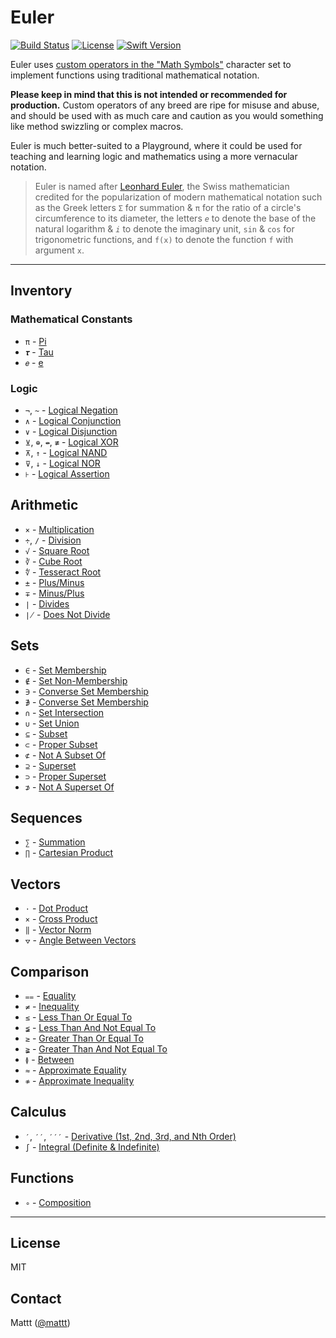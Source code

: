 # Euler

[![Build Status][ci status badge]][ci status]
[![License][license badge]][license]
[![Swift Version][swift version badge]][swift version]

Euler uses [custom operators in the "Math Symbols"](https://docs.swift.org/swift-book/ReferenceManual/LexicalStructure.html#ID418) character set to implement functions using traditional mathematical notation.

**Please keep in mind that this is not intended or recommended for production.** Custom operators of any breed are ripe for misuse and abuse, and should be used with as much care and caution as you would something like method swizzling or complex macros.

Euler is much better-suited to a Playground, where it could be used for teaching and learning logic and mathematics using a more vernacular notation.

> Euler is named after [Leonhard Euler](http://en.wikipedia.org/wiki/Leonhard_Euler), the Swiss mathematician credited for the popularization of modern mathematical notation such as the Greek letters `Σ` for summation & `π` for the ratio of a circle's circumference to its diameter, the letters _`e`_ to denote the base of the natural logarithm & _`i`_ to denote the imaginary unit, `sin` & `cos` for trigonometric functions, and `f(x)` to denote the function `f` with argument `x`.

---

## Inventory

### Mathematical Constants

- `π` - [Pi](http://en.wikipedia.org/wiki/Pi)
- `𝝉` - [Tau](http://en.wikipedia.org/wiki/Tau_%282%CF%80%29#tau)
- `𝑒` - [e](http://en.wikipedia.org/wiki/E_%28mathematical_constant%29)

### Logic

- `¬`, `~` - [Logical Negation](http://en.wikipedia.org/wiki/Negation)
- `∧` - [Logical Conjunction](http://en.wikipedia.org/wiki/Logical_conjunction)
- `∨` - [Logical Disjunction](http://en.wikipedia.org/wiki/Logical_disjunction)
- `⊻`, `⊕`, `↮`, `≢` - [Logical XOR](http://en.wikipedia.org/wiki/Exclusive_or)
- `⊼`, `↑` - [Logical NAND](http://en.wikipedia.org/wiki/Logical_NAND)
- `⊽`, `↓` - [Logical NOR](http://en.wikipedia.org/wiki/Logical_NOR)
- `⊦` - [Logical Assertion](http://en.wikipedia.org/wiki/Logical_Assertion)

## Arithmetic

- `×` - [Multiplication](http://en.wikipedia.org/wiki/Multiplication)
- `÷`, `∕` - [Division](http://en.wikipedia.org/wiki/Division_%28mathematics%29)
- `√` - [Square Root](http://en.wikipedia.org/wiki/Square_root)
- `∛` - [Cube Root](http://en.wikipedia.org/wiki/Cube_root)
- `∜` - [Tesseract Root](http://en.wikipedia.org/wiki/Nth_root)
- `±` - [Plus/Minus](http://en.wikipedia.org/wiki/Plus-minus_sign)
- `∓` - [Minus/Plus](http://en.wikipedia.org/wiki/Plus-minus_sign#Minus-plus_sign)
- `∣` - [Divides](http://en.wikipedia.org/wiki/Divisor)
- `∤` - [Does Not Divide](http://en.wikipedia.org/wiki/Divisor)

## Sets

- `∈` - [Set Membership](http://en.wikipedia.org/wiki/Element_%28mathematics%29)
- `∉` - [Set Non-Membership](http://en.wikipedia.org/wiki/Element_%28mathematics%29)
- `∋` - [Converse Set Membership](http://en.wikipedia.org/wiki/Element_%28mathematics%29)
- `∌` - [Converse Set Membership](http://en.wikipedia.org/wiki/Element_%28mathematics%29)
- `∩` - [Set Intersection](http://en.wikipedia.org/wiki/Intersection_%28set_theory%29)
- `∪` - [Set Union](http://en.wikipedia.org/wiki/Union_%28set_theory%29)
- `⊆` - [Subset](http://en.wikipedia.org/wiki/Subset)
- `⊂` - [Proper Subset](http://en.wikipedia.org/wiki/Subset)
- `⊄` - [Not A Subset Of](http://en.wikipedia.org/wiki/Subset)
- `⊇` - [Superset](http://en.wikipedia.org/wiki/Subset)
- `⊃` - [Proper Superset](http://en.wikipedia.org/wiki/Subset)
- `⊅` - [Not A Superset Of](http://en.wikipedia.org/wiki/Subset)

## Sequences

- `∑` - [Summation](http://en.wikipedia.org/wiki/Summation)
- `∏` - [Cartesian Product](http://en.wikipedia.org/wiki/Cartesian_product)

## Vectors

- `⋅` - [Dot Product](http://en.wikipedia.org/wiki/Dot_product)
- `×` - [Cross Product](http://en.wikipedia.org/wiki/Cross_product)
- `‖` - [Vector Norm](http://en.wikipedia.org/wiki/Norm_%28mathematics%29)
- `⦡` - [Angle Between Vectors](http://en.wikipedia.org/wiki/Dot_product)

## Comparison

- `⩵` - [Equality](http://en.wikipedia.org/wiki/Equality_%28mathematics%29)
- `≠` - [Inequality](http://en.wikipedia.org/wiki/Inequality_%28mathematics%29)
- `≤` - [Less Than Or Equal To](http://en.wikipedia.org/wiki/Inequality_%28mathematics%29)
- `≨` - [Less Than And Not Equal To](http://en.wikipedia.org/wiki/Inequality_%28mathematics%29)
- `≥` - [Greater Than Or Equal To](http://en.wikipedia.org/wiki/Inequality_%28mathematics%29)
- `≩` - [Greater Than And Not Equal To](http://en.wikipedia.org/wiki/Inequality_%28mathematics%29)
- `≬` - [Between](http://en.wikipedia.org/wiki/Inequality_%28mathematics%29)
- `≈` - [Approximate Equality](http://en.wikipedia.org/wiki/Approximation)
- `≉` - [Approximate Inequality](http://en.wikipedia.org/wiki/Approximation)

## Calculus

- `′`, `′′`, `′′′` - [Derivative (1st, 2nd, 3rd, and Nth Order)](http://en.wikipedia.org/wiki/Derivative#Lagrange.27s_notation)
- `∫` - [Integral (Definite & Indefinite)](http://en.wikipedia.org/wiki/Integral)

## Functions

- `∘` - [Composition](http://en.wikipedia.org/wiki/Function_composition)

---

## License

MIT

## Contact

Mattt ([@mattt](https://twitter.com/mattt))

[ci status]: https://github.com/mattt/Euler/actions
[ci status badge]: https://github.com/mattt/Euler/workflows/CI/badge.svg
[license]: http://img.shields.io/badge/license-MIT-blue.svg?style=flat
[license badge]: http://img.shields.io/badge/license-MIT-blue.svg?style=flat
[swift version]: https://swift.org/download/
[swift version badge]: http://img.shields.io/badge/swift%20version-5.0-orange.svg?style=flat
